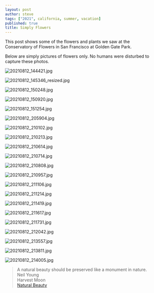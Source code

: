 ```yaml
---
layout: post
author: steve
tags: ["2021", california, summer, vacation]
published: true
title: Simply Flowers
---
```

This post shows some of the flowers and plants we saw at the Conservatory of Flowers in San Francisco at Golden Gate Park.  

Below are simply pictures of flowers only. No humans were disturbed to capture these photos.  

![20210812_144421.jpg]({{site.baseurl}}/assets/media/20210812_144421.jpg)

![20210812_145346_resized.jpg]({{site.baseurl}}/assets/media/20210812_145346_resized.jpg)

![20210812_150248.jpg]({{site.baseurl}}/assets/media/20210812_150248.jpg)

![20210812_150920.jpg]({{site.baseurl}}/assets/media/20210812_150920.jpg)

![20210812_151254.jpg]({{site.baseurl}}/assets/media/20210812_151254.jpg)

![20210812_205904.jpg]({{site.baseurl}}/assets/media/20210812_205904.jpg)

![20210812_210102.jpg]({{site.baseurl}}/assets/media/20210812_210102.jpg)

![20210812_210213.jpg]({{site.baseurl}}/assets/media/20210812_210213.jpg)

![20210812_210614.jpg]({{site.baseurl}}/assets/media/20210812_210614.jpg)

![20210812_210714.jpg]({{site.baseurl}}/assets/media/20210812_210714.jpg)

![20210812_210808.jpg]({{site.baseurl}}/assets/media/20210812_210808.jpg)

![20210812_210957.jpg]({{site.baseurl}}/assets/media/20210812_210957.jpg)

![20210812_211106.jpg]({{site.baseurl}}/assets/media/20210812_211106.jpg)

![20210812_211214.jpg]({{site.baseurl}}/assets/media/20210812_211214.jpg)

![20210812_211419.jpg]({{site.baseurl}}/assets/media/20210812_211419.jpg)

![20210812_211617.jpg]({{site.baseurl}}/assets/media/20210812_211617.jpg)

![20210812_211731.jpg]({{site.baseurl}}/assets/media/20210812_211731.jpg)

![20210812_212042.jpg]({{site.baseurl}}/assets/media/20210812_212042.jpg)

![20210812_213557.jpg]({{site.baseurl}}/assets/media/20210812_213557.jpg)

![20210812_213811.jpg]({{site.baseurl}}/assets/media/20210812_213811.jpg)

![20210812_214005.jpg]({{site.baseurl}}/assets/media/20210812_214005.jpg)

>A natural beauty should be preserved like a monument in nature.  
>Neil Young  
>Harvest Moon  
[Natural Beauty](https://www.youtube.com/watch?v=GqQlt9K4g6I)  



